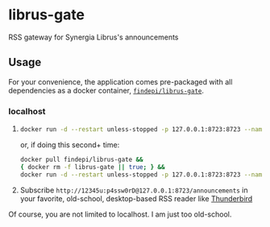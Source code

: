 # librus-gate

RSS gateway for Synergia Librus's announcements

## Usage

For your convenience, the application comes pre-packaged with all dependencies
as a docker container, [`findepi/librus-gate`](https://hub.docker.com/r/findepi/librus-gate/).

### localhost

1. ```bash
   docker run -d --restart unless-stopped -p 127.0.0.1:8723:8723 --name librus-gate findepi/librus-gate
   ```
   or, if doing this second+ time:
   ```bash
   docker pull findepi/librus-gate &&
   { docker rm -f librus-gate || true; } &&
   docker run -d --restart unless-stopped -p 127.0.0.1:8723:8723 --name librus-gate findepi/librus-gate
   ```
2. Subscribe `http://12345u:p4ssw0rD@127.0.0.1:8723/announcements` in your favorite,
   old-school, desktop-based RSS reader like [Thunderbird](https://www.thunderbird.net/)

Of course, you are not limited to localhost.  I am just too old-school.
